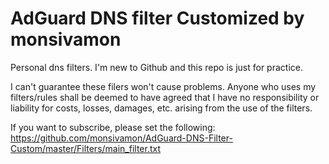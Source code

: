 # AdGuard DNS filter Customized by monsivamon

Personal dns filters.
I'm new to Github and this repo is just for practice.

I can't guarantee these filers won't cause problems.
Anyone who uses my filters/rules shall be deemed to have agreed that I have no responsibility or liability for costs, losses, damages, etc. arising from the use of the filters.

If you want to subscribe, please set the following:
https://github.com/monsivamon/AdGuard-DNS-Filter-Custom/master/Filters/main_filter.txt
